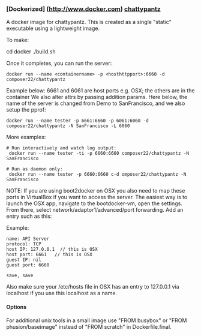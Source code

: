 ### [Dockerized] (http://www.docker.com) [chattypantz](https://registry.hub.docker.com/u/composer22/chattypantz/)

A docker image for chattypantz. This is created as a single "static" executable using a lightweight image.

To make:

cd docker
./build.sh

Once it completes, you can run the server:
```
docker run --name <containername> -p <hosthttpport>:6660 -d composer22/chattypantz
```

Example below: 6661 and 6061 are host ports e.g. OSX; the others are in the container
We also alter attrs by passing addition params.  Here below, the name of the server is changed from Demo to SanFrancisco, and we also setup the pprof:
```
docker run --name tester -p 6661:6660 -p 6061:6060 -d composer22/chattypantz -N SanFrancisco -L 6060
```
More examples:
```
# Run interactively and watch log output:
 docker run --name tester -ti -p 6660:6660 composer22/chattypantz -N SanFrancisco

# Run as daemon only:
 docker run --name tester -p 6660:6660 c-d omposer22/chattypantz -N SanFrancisco

```
NOTE:  If you are using boot2docker on OSX you also need to map these ports in VirtualBox
if you want to access the server. The easiest way is to launch the OSX app, navigate to the bootdocker-vm, open the settings. From there, select network/adaptor1/advanced/port forwarding. Add an entry such as this:

Example:
```
name: API Server
protocol: TCP
host IP: 127.0.0.1  // this is OSX
host port: 6661   // this is OSX
guest IP: nil
guest port: 6660

save, save
```

Also make sure your /etc/hosts file in OSX has an entry to 127.0.0.1 via localhost if you use this localhost as a name.

#### Options

For additional unix tools in a small image use "FROM busybox" or "FROM phusion/baseimage" instead of "FROM scratch" in Dockerfile.final.

